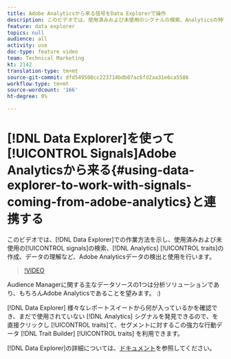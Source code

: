 ```yaml
---
title: Adobe Analyticsから来る信号をData Explorerで操作
description: このビデオでは、使用済みおよび未使用のシグナルの検索、Analyticsの特徴の作成、データの理解を含む、Adobe Analyticsデータを検出して使用するData Explorerでの作業方法を説明します。
feature: data explorer
topics: null
audience: all
activity: use
doc-type: feature video
team: Technical Marketing
kt: 2142
translation-type: tm+mt
source-git-commit: dfd549508cc223714bdb07ac6fd2aa31e6ca5586
workflow-type: tm+mt
source-wordcount: '166'
ht-degree: 0%

---
```



# [!DNL Data Explorer]を使って[!UICONTROL Signals]Adobe Analyticsから来る{#using-data-explorer-to-work-with-signals-coming-from-adobe-analytics}と連携する

このビデオでは、[!DNL Data Explorer]での作業方法を示し、使用済みおよび未使用の[!UICONTROL signals]の検索、[!DNL Analytics] [!UICONTROL traits]の作成、データの理解など、Adobe Analyticsデータの検出と使用を行います。

>[!VIDEO](https://video.tv.adobe.com/v/25150/?quality=12)

Audience Managerに関する主なデータソースの1つは分析ソリューションであり、もちろんAdobe Analyticsであることを望みます。 :)

[!DNL Data Explorer] 様々なレポートスイートから何が入っているかを確認でき、まだで使用されていない [!DNL Analytics] シグナルを発見できるので、を直接クリックし [!UICONTROL traits]て、セグメントに対するこの強力な行動データ [!DNL Trait Builder]  [!UICONTROL traits] を利用できます。

[!DNL Data Explorer]の詳細については、[ドキュメント](https://experiencecloud.adobe.com/resources/help/en_US/aam/data-explorer.html)を参照してください。